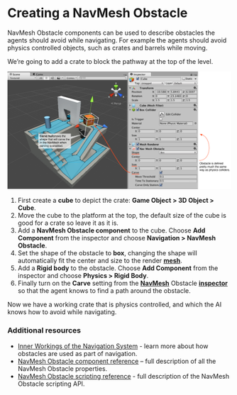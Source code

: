 # Creating a NavMesh Obstacle

NavMesh Obstacle components can be used to describe obstacles the agents should avoid while navigating. For example the agents should avoid physics controlled objects, such as crates and barrels while moving.

We’re going to add a crate to block the pathway at the top of the level.

![](./Images/NavMeshObstacleSetup.svg)

1. First create a **cube** to depict the crate: **Game Object > 3D Object > Cube**.
2. Move the cube to the platform at the top, the default size of the cube is good for a crate so leave it as it is.
3. Add a **NavMesh Obstacle component** to the cube. Choose **Add Component** from the inspector and choose **Navigation > NavMesh Obstacle**.
4. Set the shape of the obstacle to **box**, changing the shape will automatically fit the center and size to the render [**mesh**][1].
5. Add a **Rigid body** to the obstacle. Choose **Add Component** from the inspector and choose **Physics > Rigid Body**.
6. Finally turn on the **Carve** setting from the [**NavMesh**][2] Obstacle [**inspector**][3] so that the agent knows to find a path around the obstacle.

Now we have a working crate that is physics controlled, and which the AI knows how to avoid while navigating.

### Additional resources

- [Inner Workings of the Navigation System](./NavInnerWorkings.md) - learn more about how obstacles are used as part of navigation.
- [NavMesh Obstacle component reference](https://docs.unity3d.com/Manual/class-NavMeshObstacle.html) – full description of all the NavMesh Obstacle properties.
- [NavMesh Obstacle scripting reference](https://docs.unity3d.com/ScriptReference/AI.NavMeshObstacle.html) - full description of the NavMesh Obstacle scripting API.

[1]: https://docs.unity3d.com/Manual/mesh-introduction.html "The main graphics primitive of Unity. Meshes make up a large part of your 3D worlds. Unity supports triangulated or Quadrangulated polygon meshes. Nurbs, Nurms, Subdiv surfaces must be converted to polygons."
[2]: ./BuildingNavMesh.md "A mesh that Unity generates to approximate the walkable areas and obstacles in your environment for path finding and AI-controlled navigation."
[3]: https://docs.unity3d.com/Manual/UsingTheInspector.html "A Unity window that displays information about the currently selected GameObject, asset or project settings, allowing you to inspect and edit the values."
